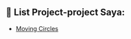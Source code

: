 ## 🚀 List Project-project Saya:

- [Moving Circles](https://revo-lusi0.github.io/html5-canvas-2d-projects/moving-circles)

